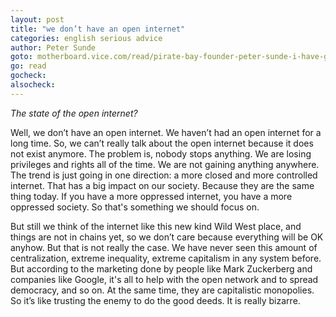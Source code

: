 ```yaml
---
layout: post
title: "we don’t have an open internet"
categories: english serious advice
author: Peter Sunde
goto: motherboard.vice.com/read/pirate-bay-founder-peter-sunde-i-have-given-up
go: read
gocheck:
alsocheck:
---
```

_The state of the open internet?_

Well, we don’t have an open internet. We haven’t had an open internet for a long time. So, we can’t really talk about the open internet because it does not exist anymore. The problem is, nobody stops anything. We are losing privileges and rights all of the time. We are not gaining anything anywhere. The trend is just going in one direction: a more closed and more controlled internet. That has a big impact on our society. Because they are the same thing today. If you have a more oppressed internet, you have a more oppressed society. So that's something we should focus on. 


But still we think of the internet like this new kind Wild West place, and things are not in chains yet, so we don’t care because everything will be OK anyhow. But that is not really the case. We have never seen this amount of centralization, extreme inequality, extreme capitalism in any system before. But according to the marketing done by people like Mark Zuckerberg and companies like Google, it's all to help with the open network and to spread democracy, and so on. At the same time, they are capitalistic monopolies. So it’s like trusting the enemy to do the good deeds. It is really bizarre.
